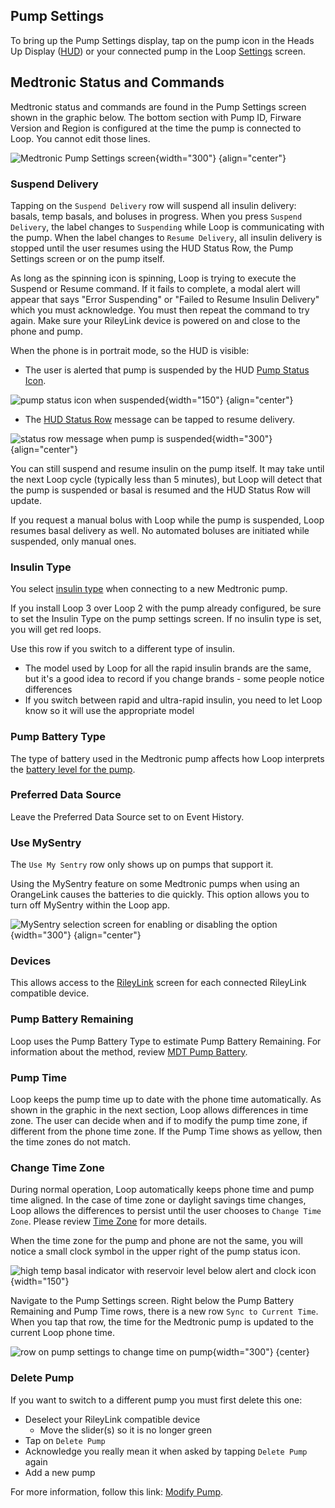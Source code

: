 ## Pump Settings

To bring up the Pump Settings display, tap on the pump icon in the Heads Up Display ([HUD](displays-v3.md#heads-up-display)) or your connected pump in the Loop [Settings](settings.md) screen.

## Medtronic Status and Commands

Medtronic status and commands are found in the Pump Settings screen shown in the graphic below. The bottom section with Pump ID, Firware Version and Region is configured at the time the pump is connected to Loop. You cannot edit those lines.

![Medtronic Pump Settings screen](img/loop-3-pump-setting-mdt.svg){width="300"}
{align="center"}

### Suspend Delivery

Tapping on the `Suspend Delivery` row will suspend all insulin delivery: basals, temp basals, and boluses in progress. When you press `Suspend Delivery`, the label changes to `Suspending` while Loop is communicating with the pump. When the label changes to `Resume Delivery`, all insulin delivery is stopped until the user resumes using the HUD Status Row, the Pump Settings screen or on the pump itself.

As long as the spinning icon is spinning, Loop is trying to execute the Suspend or Resume command. If it fails to complete, a modal alert will appear that says "Error Suspending" or "Failed to Resume Insulin Delivery" which you must acknowledge. You must then repeat the command to try again. Make sure your RileyLink device is powered on and close to the phone and pump.

When the phone is in portrait mode, so the HUD is visible:

* The user is alerted that pump is suspended by the HUD [Pump Status Icon](displays-v3.md#pump-status-icon).

![pump status icon when suspended](img/loop-3-pump-alert-suspended.svg){width="150"}
{align="center"}

* The [HUD Status Row](displays-v3.md#hud-status-row) message can be tapped to resume delivery.

![status row message when pump is suspended](img/status-row-pump-suspended.svg){width="300"}
{align="center"}

You can still suspend and resume insulin on the pump itself.  It may take until the next Loop cycle (typically less than 5 minutes), but Loop will detect that the pump is suspended or basal is resumed and the HUD Status Row will update.

If you request a manual bolus with Loop while the pump is suspended, Loop resumes basal delivery as well. No automated boluses are initiated while suspended, only manual ones.

### Insulin Type

You select [insulin type](add-pump.md#insulin-type) when connecting to a new Medtronic pump.

If you install Loop 3 over Loop 2 with the pump already configured, be sure to set the Insulin Type on the pump settings screen. If no insulin type is set, you will get red loops.

Use this row if you switch to a different type of insulin.

* The model used by Loop for all the rapid insulin brands are the same, but it's a good idea to record if you change brands - some people notice differences
* If you switch between rapid and ultra-rapid insulin, you need to let Loop know so it will use the appropriate model

### Pump Battery Type

The type of battery used in the Medtronic pump affects how Loop interprets the [battery level for the pump](../operation/features/battery.md#pump-battery).

### Preferred Data Source

Leave the Preferred Data Source set to on Event History.

### Use MySentry

The `Use My Sentry` row only shows up on pumps that support it.

Using the MySentry feature on some Medtronic pumps when using an OrangeLink causes the batteries to die quickly.  This option allows you to turn off MySentry within the Loop app.

![MySentry selection screen for enabling or disabling the option](img/mdt-my-sentry-v225.png){width="300"}
{align="center"}

### Devices

This allows access to the [RileyLink](../loop-3/rileylink.md) screen for each connected RileyLink compatible device.

### Pump Battery Remaining

Loop uses the Pump Battery Type to estimate Pump Battery Remaining. For information about the method, review [MDT Pump Battery](../operation/features/battery.md).

### Pump Time

Loop keeps the pump time up to date with the phone time automatically. As shown in the graphic in the next section, Loop allows differences in time zone. The user can decide when and if to modify the pump time zone, if different from the phone time zone. If the Pump Time shows as yellow, then the time zones do not match.

### Change Time Zone

During normal operation, Loop automatically keeps phone time and pump time aligned. In the case of time zone or daylight savings time changes, Loop allows the differences to persist until the user chooses to `Change Time Zone`. Please review [Time Zone](displays-v3.md#time-zone) for more details.

When the time zone for the pump and phone are not the same, you will notice a small clock symbol in the upper right of the pump status icon.

![high temp basal indicator with reservoir level below alert and clock icon](img/loop-3-pump-alert-reservoir-tz.svg){width="150"}

Navigate to the Pump Settings screen. Right below the Pump Battery Remaining and Pump Time rows, there is a new row `Sync to Current Time`. When you tap that row, the time for the Medtronic pump is updated to the current Loop phone time.

![row on pump settings to change time on pump](img/loop-3-mdt-time-change.svg){width="300"}
{center}

### Delete Pump

If you want to switch to a different pump you must first delete this one:

* Deselect your RileyLink compatible device
    * Move the slider(s) so it is no longer green
* Tap on `Delete Pump`
* Acknowledge you really mean it when asked by tapping `Delete Pump` again
* Add a new pump

For more information, follow this link: [Modify Pump](add-pump.md#modify-pump).

